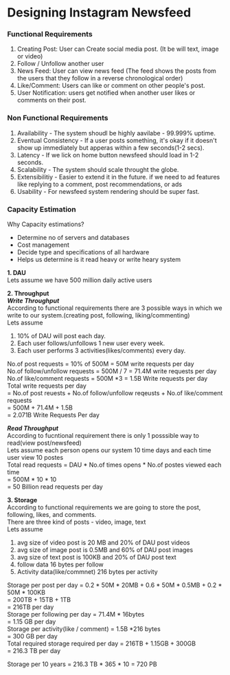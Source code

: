 # Designing Instagram Newsfeed

### Functional Requirements
1. Creating Post: User can Create social media post. (It be will text, image or video)
2. Follow / Unfollow another user
3. News Feed: User can view news feed (The feed shows the posts from the users that they follow in a reverse chronological order)
4. Like/Comment: Users can like or comment on other people's post.
5. User Notification: users get notified when another user likes or comments on their post.

### Non Functional Requirements
1. Availability - The system shoudl be highly aavilabe - 99.999% uptime.  
2. Eventual Consistency - If a user posts something, it's okay if it doesn't show up immediately but apperas within a few seconds(1-2 secs).  
3. Latency - If we lick on home button newsfeed should load in 1-2 seconds.  
4. Scalability - The system should scale throught the globe.
5. Extensibilitiy -  Easier to extend it in the future. if we need to ad features like replying to a comment, post recommendations, or ads
6. Usability - For newsfeed system rendering should be super fast.

### Capacity Estimation
Why Capacity estimations?  
- Determine no of servers and databases
- Cost management
- Decide type and specifications of all hardware
- Helps us determine is it read heavy or write heary system

**1. DAU**  
Lets assume we have 500 million daily active users  

**2. Throughput**  
***Write Throughput***  
According to functional requirements there are 3 possible ways in which we write to our system.(creating post, following, liking/commenting)  
Lets assume  
1. 10% of DAU will post each day.
2. Each user follows/unfollows 1 new user every week.
3. Each user performs 3 activities(likes/comments) every day.
  
No.of post requests = 10% of 500M = 50M write requests per day  
No.of follow/unfollow requests = 500M / 7 = 71.4M write requests per day  
No.of like/comment requests = 500M *3 = 1.5B Write requests per day  
Total write requests per day  
= No.of post reuests + No.of follow/unfollow reqeusts + No.of like/comment requests  
= 500M + 71.4M + 1.5B  
= 2.071B Write Requests Per day


  
***Read Throughput***  
According to fucntional requirement there is only 1 posssible way to read(view post/newsfeed)  
Lets assume each person opens our system 10 time days  and each time user view 10 postes  
Total read requests = DAU * No.of times opens * No.of postes viewed each time  
                    = 500M * 10 * 10  
                    = 50 Billion read requests per day  

**3. Storage**  
According to functional requirements we are going to store the post, following, likes, and comments.  
There are three kind of posts - video,  image, text  
Lets assume
1. avg size of video post is 20 MB and 20% of DAU post videos
2. avg size of image post is 0.5MB and 60% of DAU post images
3. avg size of text post is 100KB and 20% of DAU post text
4. follow data 16 bytes per follow
5. Activity data(like/commnet) 216 bytes per activity

Storage per post per day = 0.2 * 50M * 20MB + 0.6 * 50M * 0.5MB + 0.2 * 50M * 100KB   
                         = 200TB + 15TB + 1TB  
                         = 216TB per day  
Storage per following per day = 71.4M * 16bytes   
                              = 1.15 GB per day  
Storage per activity(like / comment) = 1.5B *216 bytes  
                                     = 300 GB per day  
Total required storage required per day = 216TB + 1.15GB + 300GB  
                                        = 216.3 TB per day  

Storage per 10 years = 216.3 TB * 365 * 10 = 720 PB
